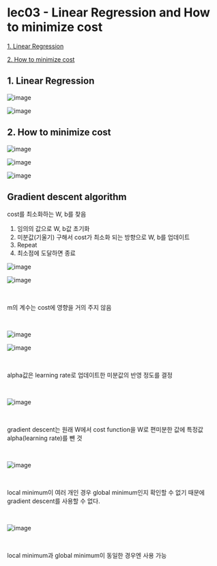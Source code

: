 # lec03 - Linear Regression and How to minimize cost

[1. Linear Regression](#1-linear-regression)

[2. How to minimize cost](#2-how-to-minimize-cost)

## 1. Linear Regression

![image](https://user-images.githubusercontent.com/55024771/103666994-b25dca80-4fb8-11eb-8416-f149a8438c17.png)

![image](https://user-images.githubusercontent.com/55024771/103667055-c73a5e00-4fb8-11eb-89df-f0454881c65b.png)


## 2. How to minimize cost

![image](https://user-images.githubusercontent.com/55024771/103669618-ebe40500-4fbb-11eb-8495-c4aaf75ea2ee.png)

![image](https://user-images.githubusercontent.com/55024771/103669688-05854c80-4fbc-11eb-881a-9bac822c60b4.png)

![image](https://user-images.githubusercontent.com/55024771/103669814-2a79bf80-4fbc-11eb-8548-93cbb5e0e995.png)


## Gradient descent algorithm
cost를 최소화하는 W, b를 찾음

1. 임의의 값으로 W, b값 초기화
2. 미분값(기울기) 구해서 cost가 최소화 되는 방향으로 W, b를 업데이트
3. Repeat
4. 최소점에 도달하면 종료

![image](https://user-images.githubusercontent.com/55024771/103667587-7a0abc00-4fb9-11eb-9326-7285b81c1c65.png)

![image](https://user-images.githubusercontent.com/55024771/103667818-bccc9400-4fb9-11eb-9202-c995760c2837.png)

<br>

m의 계수는 cost에 영향을 거의 주지 않음

<br>

![image](https://user-images.githubusercontent.com/55024771/103668133-2351b200-4fba-11eb-9326-4455ee3380e2.png)

![image](https://user-images.githubusercontent.com/55024771/103668333-55fbaa80-4fba-11eb-9511-b1657b0494b2.png)

<br>

alpha값은 learning rate로 업데이트한 미분값의 반영 정도를 결정

<br>

![image](https://user-images.githubusercontent.com/55024771/103668666-af63d980-4fba-11eb-8c6d-2319954c257e.png)

<br>

gradient descent는 원래 W에서 cost function을 W로 편미분한 값에 특정값 alpha(learning rate)를 뺀 것

<br>

![image](https://user-images.githubusercontent.com/55024771/103668800-dd491e00-4fba-11eb-81d4-71376d37be71.png)

<br>

local minimum이 여러 개인 경우 global minimum인지 확인할 수 없기 때문에 gradient descent를 사용할 수 없다.

<br>

![image](https://user-images.githubusercontent.com/55024771/103668967-1da89c00-4fbb-11eb-832f-e2aece9708c2.png)

<br>

local minimum과 global minimum이 동일한 경우엔 사용 가능

